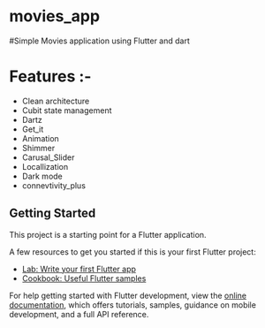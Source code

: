 # movies_app

#Simple Movies application using Flutter and dart

# Features :-
- Clean architecture
- Cubit state management
- Dartz
- Get_it
- Animation
- Shimmer
- Carusal_Slider
- Locallization
- Dark mode
- connevtivity_plus

## Getting Started

This project is a starting point for a Flutter application.

A few resources to get you started if this is your first Flutter project:

- [Lab: Write your first Flutter app](https://docs.flutter.dev/get-started/codelab)
- [Cookbook: Useful Flutter samples](https://docs.flutter.dev/cookbook)

For help getting started with Flutter development, view the
[online documentation](https://docs.flutter.dev/), which offers tutorials,
samples, guidance on mobile development, and a full API reference.
